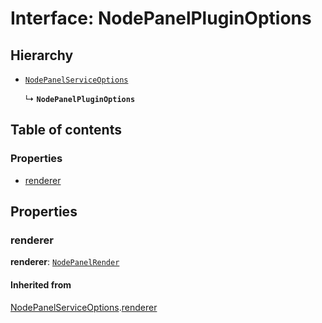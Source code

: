 # Interface: NodePanelPluginOptions

## Hierarchy

* [`NodePanelServiceOptions`](/en/auto-docs/free-node-panel-plugin/interfaces/NodePanelServiceOptions.md)

  ↳ **`NodePanelPluginOptions`**

## Table of contents

### Properties

* [renderer](/en/auto-docs/free-node-panel-plugin/interfaces/NodePanelPluginOptions.md#renderer)

## Properties

### renderer

**renderer**: [`NodePanelRender`](/en/auto-docs/free-node-panel-plugin/types/NodePanelRender.md)

#### Inherited from

[NodePanelServiceOptions](/en/auto-docs/free-node-panel-plugin/interfaces/NodePanelServiceOptions.md).[renderer](/en/auto-docs/free-node-panel-plugin/interfaces/NodePanelServiceOptions.md#renderer)
